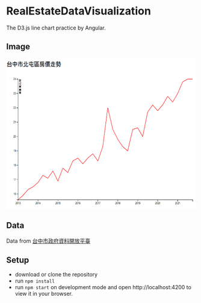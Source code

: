 # RealEstateDataVisualization

The D3.js line chart practice by Angular.

## Image
<img src="https://github.com/s95s14236/RealEstateDataVisualization/blob/master/taichungPrice.png" width="600" height="400">

## Data
Data from [台中市政府資料開放平臺](https://opendata.taichung.gov.tw/)

## Setup
- download or clone the repository
- run `npm install`
- run `npm start` on development mode and open http://localhost:4200 to view it in your browser.
